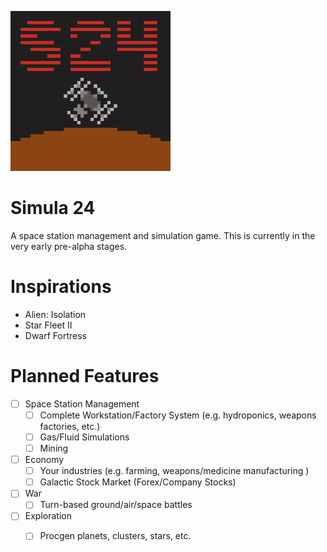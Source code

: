 [<img src="https://raw.githubusercontent.com/Simula-24/Simula-24/main/Logo.png" width="256"/>](https://raw.githubusercontent.com/Simula-24/Simula-24/main/Logo.png)
# Simula 24
A space station management and simulation game.
This is currently in the very early pre-alpha stages. 

# Inspirations
- Alien: Isolation
- Star Fleet II
- Dwarf Fortress

# Planned Features
- [ ] Space Station Management
  - [ ] Complete Workstation/Factory System (e.g. hydroponics, weapons factories, etc.)
  - [ ] Gas/Fluid Simulations
  - [ ] Mining
- [ ] Economy
  - [ ] Your industries (e.g. farming, weapons/medicine manufacturing )
  - [ ] Galactic Stock Market (Forex/Company Stocks)
- [ ] War
  - [ ] Turn-based ground/air/space battles
- [ ] Exploration
  - [ ] Procgen planets, clusters, stars, etc.
         
